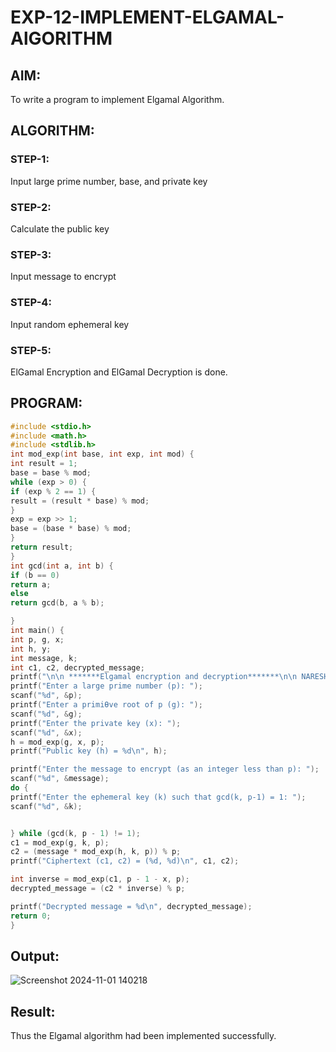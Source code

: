 # EXP-12-IMPLEMENT-ELGAMAL-AlGORITHM

## AIM:
To write a program to implement Elgamal Algorithm.

## ALGORITHM:

### STEP-1: 
Input large prime number, base, and private key
### STEP-2:
Calculate the public key
### STEP-3: 
Input message to encrypt
### STEP-4: 
Input random ephemeral key
### STEP-5: 
ElGamal Encryption and ElGamal Decryption is done.

## PROGRAM:
```c
#include <stdio.h>
#include <math.h>
#include <stdlib.h>
int mod_exp(int base, int exp, int mod) {
int result = 1;
base = base % mod;
while (exp > 0) {
if (exp % 2 == 1) {
result = (result * base) % mod;
}
exp = exp >> 1; 
base = (base * base) % mod;
}
return result;
}
int gcd(int a, int b) {
if (b == 0)
return a;
else
return gcd(b, a % b);

}
int main() {
int p, g, x; 
int h, y;
int message, k; 
int c1, c2, decrypted_message; 
printf("\n\n *******Elgamal encryption and decryption*******\n\n NARESH KUMAR V 212223040126\n\n");
printf("Enter a large prime number (p): ");
scanf("%d", &p);
printf("Enter a primiƟve root of p (g): ");
scanf("%d", &g);
printf("Enter the private key (x): ");
scanf("%d", &x);
h = mod_exp(g, x, p);
printf("Public key (h) = %d\n", h);

printf("Enter the message to encrypt (as an integer less than p): ");
scanf("%d", &message);
do {
printf("Enter the ephemeral key (k) such that gcd(k, p-1) = 1: ");
scanf("%d", &k);


} while (gcd(k, p - 1) != 1);
c1 = mod_exp(g, k, p); 
c2 = (message * mod_exp(h, k, p)) % p; 
printf("Ciphertext (c1, c2) = (%d, %d)\n", c1, c2);

int inverse = mod_exp(c1, p - 1 - x, p); 
decrypted_message = (c2 * inverse) % p; 

printf("Decrypted message = %d\n", decrypted_message);
return 0;
}
```
## Output:

![Screenshot 2024-11-01 140218](https://github.com/user-attachments/assets/8bc7c4de-6e8b-4464-b540-dc258cc2e843)


## Result:
Thus the Elgamal algorithm had been implemented successfully.
